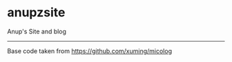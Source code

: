 anupzsite
=========

Anup's Site and blog


----
Base code taken from https://github.com/xuming/micolog




